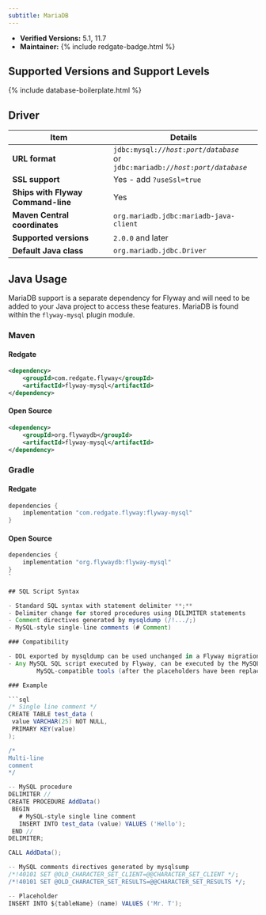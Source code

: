 ```yaml
---
subtitle: MariaDB
---
```


- **Verified Versions:** 5.1, 11.7
- **Maintainer:** {% include redgate-badge.html %}

## Supported Versions and Support Levels

{% include database-boilerplate.html %}

## Driver

| Item                               | Details                                                                                                                                        |
|------------------------------------|------------------------------------------------------------------------------------------------------------------------------------------------|
| **URL format**                     | <code>jdbc:mysql://<i>host</i>:<i>port</i>/<i>database</i></code><br>or<br><code>jdbc:mariadb://<i>host</i>:<i>port</i>/<i>database</i></code> |
| **SSL support**                    | Yes - add `?useSsl=true`                                                                                                                       |
| **Ships with Flyway Command-line** | Yes                                                                                                                                            |
| **Maven Central coordinates**      | `org.mariadb.jdbc:mariadb-java-client`                                                                                                         |
| **Supported versions**             | `2.0.0` and later                                                                                                                              |
| **Default Java class**             | `org.mariadb.jdbc.Driver`                                                                                                                      |


## Java Usage
MariaDB support is a separate dependency for Flyway and will need to be added to your Java project to access these features.
MariaDB is found within the `flyway-mysql` plugin module.
### Maven
#### Redgate
```xml
<dependency>
    <groupId>com.redgate.flyway</groupId>
    <artifactId>flyway-mysql</artifactId>
</dependency>
```
#### Open Source
```xml
<dependency>
    <groupId>org.flywaydb</groupId>
    <artifactId>flyway-mysql</artifactId>
</dependency>
```

### Gradle
#### Redgate
```groovy
dependencies {
    implementation "com.redgate.flyway:flyway-mysql"
}
```
#### Open Source
```groovy
dependencies {
    implementation "org.flywaydb:flyway-mysql"
}
`

## SQL Script Syntax

- Standard SQL syntax with statement delimiter **;**
- Delimiter change for stored procedures using DELIMITER statements
- Comment directives generated by mysqldump (/!.../;)
- MySQL-style single-line comments (# Comment)

### Compatibility

- DDL exported by mysqldump can be used unchanged in a Flyway migration.
- Any MySQL SQL script executed by Flyway, can be executed by the MySQL command-line tool and other
        MySQL-compatible tools (after the placeholders have been replaced).

### Example

```sql
/* Single line comment */
CREATE TABLE test_data (
 value VARCHAR(25) NOT NULL,
 PRIMARY KEY(value)
);

/*
Multi-line
comment
*/

-- MySQL procedure
DELIMITER //
CREATE PROCEDURE AddData()
 BEGIN
   # MySQL-style single line comment
   INSERT INTO test_data (value) VALUES ('Hello');
 END //
DELIMITER;

CALL AddData();

-- MySQL comments directives generated by mysqlsump
/*!40101 SET @OLD_CHARACTER_SET_CLIENT=@@CHARACTER_SET_CLIENT */;
/*!40101 SET @OLD_CHARACTER_SET_RESULTS=@@CHARACTER_SET_RESULTS */;

-- Placeholder
INSERT INTO ${tableName} (name) VALUES ('Mr. T');
```
